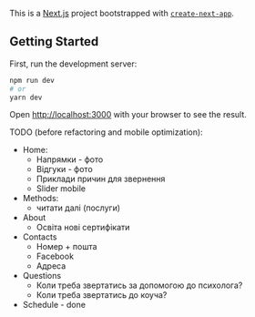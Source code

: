 This is a [Next.js](https://nextjs.org/) project bootstrapped with [`create-next-app`](https://github.com/vercel/next.js/tree/canary/packages/create-next-app).

## Getting Started

First, run the development server:

```bash
npm run dev
# or
yarn dev
```

Open [http://localhost:3000](http://localhost:3000) with your browser to see the result.

TODO (before refactoring and mobile optimization):
- Home:
    - Напрямки - фото
    - Відгуки - фото
    - Приклади причин для звернення
    - Slider mobile
- Methods:
  - читати далі (послуги)
- About
    - Освіта нові сертифікати
- Contacts
    - Номер + пошта
    - Facebook
    - Адреса
- Questions
    - Коли треба звертатись за допомогою до психолога?
    - Коли треба звертатись до коуча?
- Schedule - done
